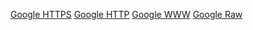 [Google HTTPS](https://www.google.com)
[Google HTTP](http://www.google.com)
[Google WWW](www.google.com)
[Google Raw](google.com)
